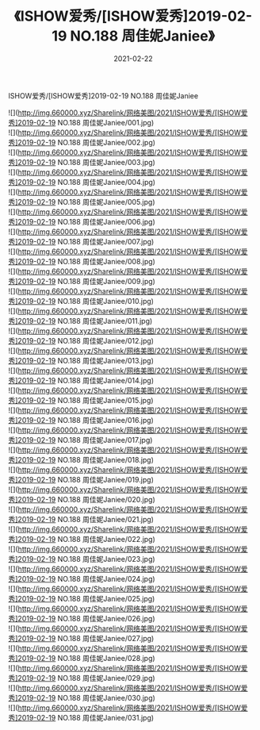 ﻿---
layout: post
title:  《ISHOW爱秀/[ISHOW爱秀]2019-02-19 NO.188 周佳妮Janiee》
date:   2021-02-22
img: http://img.660000.xyz/Sharelink/网络美图/2021/ISHOW爱秀/[ISHOW爱秀]2019-02-19 NO.188 周佳妮Janiee/000.jpg
categories: [美女, 清纯, 唯美]
---

ISHOW爱秀/[ISHOW爱秀]2019-02-19 NO.188 周佳妮Janiee

 ![](http://img.660000.xyz/Sharelink/网络美图/2021/ISHOW爱秀/[ISHOW爱秀]2019-02-19 NO.188 周佳妮Janiee/001.jpg) <br>![](http://img.660000.xyz/Sharelink/网络美图/2021/ISHOW爱秀/[ISHOW爱秀]2019-02-19 NO.188 周佳妮Janiee/002.jpg) <br>![](http://img.660000.xyz/Sharelink/网络美图/2021/ISHOW爱秀/[ISHOW爱秀]2019-02-19 NO.188 周佳妮Janiee/003.jpg) <br>![](http://img.660000.xyz/Sharelink/网络美图/2021/ISHOW爱秀/[ISHOW爱秀]2019-02-19 NO.188 周佳妮Janiee/004.jpg) <br>![](http://img.660000.xyz/Sharelink/网络美图/2021/ISHOW爱秀/[ISHOW爱秀]2019-02-19 NO.188 周佳妮Janiee/005.jpg) <br>![](http://img.660000.xyz/Sharelink/网络美图/2021/ISHOW爱秀/[ISHOW爱秀]2019-02-19 NO.188 周佳妮Janiee/006.jpg) <br>![](http://img.660000.xyz/Sharelink/网络美图/2021/ISHOW爱秀/[ISHOW爱秀]2019-02-19 NO.188 周佳妮Janiee/007.jpg) <br>![](http://img.660000.xyz/Sharelink/网络美图/2021/ISHOW爱秀/[ISHOW爱秀]2019-02-19 NO.188 周佳妮Janiee/008.jpg) <br>![](http://img.660000.xyz/Sharelink/网络美图/2021/ISHOW爱秀/[ISHOW爱秀]2019-02-19 NO.188 周佳妮Janiee/009.jpg) <br>![](http://img.660000.xyz/Sharelink/网络美图/2021/ISHOW爱秀/[ISHOW爱秀]2019-02-19 NO.188 周佳妮Janiee/010.jpg) <br>![](http://img.660000.xyz/Sharelink/网络美图/2021/ISHOW爱秀/[ISHOW爱秀]2019-02-19 NO.188 周佳妮Janiee/011.jpg) <br>![](http://img.660000.xyz/Sharelink/网络美图/2021/ISHOW爱秀/[ISHOW爱秀]2019-02-19 NO.188 周佳妮Janiee/012.jpg) <br>![](http://img.660000.xyz/Sharelink/网络美图/2021/ISHOW爱秀/[ISHOW爱秀]2019-02-19 NO.188 周佳妮Janiee/013.jpg) <br>![](http://img.660000.xyz/Sharelink/网络美图/2021/ISHOW爱秀/[ISHOW爱秀]2019-02-19 NO.188 周佳妮Janiee/014.jpg) <br>![](http://img.660000.xyz/Sharelink/网络美图/2021/ISHOW爱秀/[ISHOW爱秀]2019-02-19 NO.188 周佳妮Janiee/015.jpg) <br>![](http://img.660000.xyz/Sharelink/网络美图/2021/ISHOW爱秀/[ISHOW爱秀]2019-02-19 NO.188 周佳妮Janiee/016.jpg) <br>![](http://img.660000.xyz/Sharelink/网络美图/2021/ISHOW爱秀/[ISHOW爱秀]2019-02-19 NO.188 周佳妮Janiee/017.jpg) <br>![](http://img.660000.xyz/Sharelink/网络美图/2021/ISHOW爱秀/[ISHOW爱秀]2019-02-19 NO.188 周佳妮Janiee/018.jpg) <br>![](http://img.660000.xyz/Sharelink/网络美图/2021/ISHOW爱秀/[ISHOW爱秀]2019-02-19 NO.188 周佳妮Janiee/019.jpg) <br>![](http://img.660000.xyz/Sharelink/网络美图/2021/ISHOW爱秀/[ISHOW爱秀]2019-02-19 NO.188 周佳妮Janiee/020.jpg) <br>![](http://img.660000.xyz/Sharelink/网络美图/2021/ISHOW爱秀/[ISHOW爱秀]2019-02-19 NO.188 周佳妮Janiee/021.jpg) <br>![](http://img.660000.xyz/Sharelink/网络美图/2021/ISHOW爱秀/[ISHOW爱秀]2019-02-19 NO.188 周佳妮Janiee/022.jpg) <br>![](http://img.660000.xyz/Sharelink/网络美图/2021/ISHOW爱秀/[ISHOW爱秀]2019-02-19 NO.188 周佳妮Janiee/023.jpg) <br>![](http://img.660000.xyz/Sharelink/网络美图/2021/ISHOW爱秀/[ISHOW爱秀]2019-02-19 NO.188 周佳妮Janiee/024.jpg) <br>![](http://img.660000.xyz/Sharelink/网络美图/2021/ISHOW爱秀/[ISHOW爱秀]2019-02-19 NO.188 周佳妮Janiee/025.jpg) <br>![](http://img.660000.xyz/Sharelink/网络美图/2021/ISHOW爱秀/[ISHOW爱秀]2019-02-19 NO.188 周佳妮Janiee/026.jpg) <br>![](http://img.660000.xyz/Sharelink/网络美图/2021/ISHOW爱秀/[ISHOW爱秀]2019-02-19 NO.188 周佳妮Janiee/027.jpg) <br>![](http://img.660000.xyz/Sharelink/网络美图/2021/ISHOW爱秀/[ISHOW爱秀]2019-02-19 NO.188 周佳妮Janiee/028.jpg) <br>![](http://img.660000.xyz/Sharelink/网络美图/2021/ISHOW爱秀/[ISHOW爱秀]2019-02-19 NO.188 周佳妮Janiee/029.jpg) <br>![](http://img.660000.xyz/Sharelink/网络美图/2021/ISHOW爱秀/[ISHOW爱秀]2019-02-19 NO.188 周佳妮Janiee/030.jpg) <br>![](http://img.660000.xyz/Sharelink/网络美图/2021/ISHOW爱秀/[ISHOW爱秀]2019-02-19 NO.188 周佳妮Janiee/031.jpg) <br>